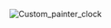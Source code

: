 ![Custom_painter_clock](https://github.com/Bishozit/Clock_App_using_Custom_Painter_Canvas_in_Flutter/assets/110930138/999c77ab-ad6c-490c-b5f0-8791836a7314)
